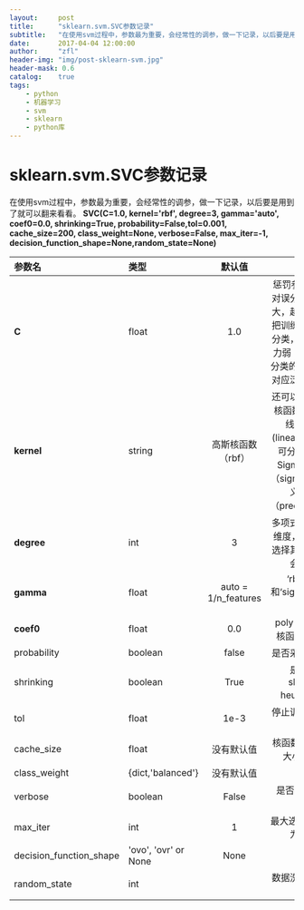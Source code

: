 ```yaml
---
layout:     post
title:      "sklearn.svm.SVC参数记录"
subtitle:   "在使用svm过程中，参数最为重要，会经常性的调参，做一下记录，以后要是用到了就可以翻来看看"
date:       2017-04-04 12:00:00
author:     "zfl"
header-img: "img/post-sklearn-svm.jpg"
header-mask: 0.6
catalog:    true
tags:
    - python
    - 机器学习
    - svm
    - sklearn
    - python库
---
```


# sklearn.svm.SVC参数记录  
在使用svm过程中，参数最为重要，会经常性的调参，做一下记录，以后要是用到了就可以翻来看看。
**SVC(C=1.0, kernel='rbf', degree=3, gamma='auto', coef0=0.0, shrinking=True, probability=False,tol=0.001, cache_size=200, class_weight=None, verbose=False, max_iter=-1, decision_function_shape=None,random_state=None)**  

| 参数名 | 类型 | 默认值|  描述 |
| :------ | :------ | :------:| :------------------: |
| **C** | float | 1.0 | 惩罚参数，C越大对误分类的惩罚越大，越来越趋向于把训练的数据正确分类，但是泛化能力弱；C越小对误分类的惩罚越小,相对应泛化能力较强|
| **kernel**| string | 高斯核函数（rbf） | 还可以选择多项式核函数（poly），线性核函数(linear，用于线性可分，速度快), Sigmoid核函数（sigmoid）, 自定义核函数（precomputed） |
| **degree** | int | 3 | 多项式poly函数的维度，默认是3，选择其他核函数时会被忽略|
| **gamma** | float | auto = 1/n_features| ‘rbf’,‘poly’ 和‘sigmoid’的核函数参数 |
| **coef0** | float | 0.0 | poly 和 sigmoid 核函数的常数项|
| probability | boolean | false | 是否采用概率估计|
| shrinking | boolean | True | 是否采用shrinking heuristic方法|
| tol | float | 1e-3 | 停止训练的最小误差值|
| cache_size | float　| 没有默认值 | 核函数cache缓存大小（MB）|
| class_weight | {dict,'balanced'} | 没有默认值 | |
| verbose | boolean | False |  是否允许冗余输出；|
| max_iter | int | 1 | 最大迭代次数。-1为无限制 || 
| decision_function_shape | 'ovo', 'ovr' or None | None | |
| random_state | int | | 数据洗牌时的种子值|